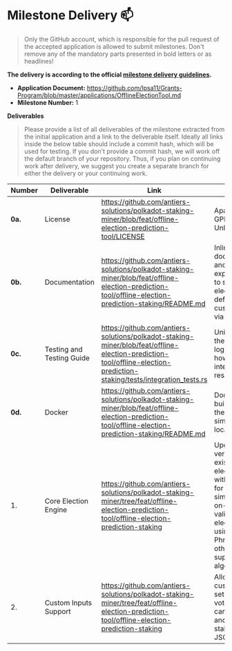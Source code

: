 # Milestone Delivery :mailbox:

> Only the GitHub account, which is responsible for the pull request of the accepted application is allowed to submit milestones. Don't remove any of the mandatory parts presented in bold letters or as headlines!


**The delivery is according to the official [milestone delivery guidelines](https://github.com/w3f/Grants-Program/blob/master/docs/Support%20Docs/milestone-deliverables-guidelines.md).**  

* **Application Document:** https://github.com/Ipsa11/Grants-Program/blob/master/applications/OfflineElectionTool.md
* **Milestone Number:** 1

**Deliverables**
> Please provide a list of all deliverables of the milestone extracted from the initial application and a link to the deliverable itself. Ideally all links inside the below table should include a commit hash, which will be used for testing. If you don't provide a commit hash, we will work off the default branch of your repository. Thus, if you plan on continuing work after delivery, we suggest you create a separate branch for either the delivery or your continuing work. 



| Number | Deliverable | Link | Notes |
| ------------- | ------------- | ------------- |------------- |
| **0a.** | License |https://github.com/antiers-solutions/polkadot-staking-miner/blob/feat/offline-election-prediction-tool/LICENSE |Apache 2.0 / GPLv3 / MIT / Unlicense. |
| **0b.** | Documentation |https://github.com/antiers-solutions/polkadot-staking-miner/blob/feat/offline-election-prediction-tool/offline-election-prediction-staking/README.md |Inline code documentation and a tutorial explaining how to simulate an election with default or custom inputs via CLI. |
| **0c.** | Testing and Testing Guide |https://github.com/antiers-solutions/polkadot-staking-miner/blob/feat/offline-election-prediction-tool/offline-election-prediction-staking/tests/integration_tests.rs | Unit tests for the election logic; guide on how to run and interpret the results. |
| **0d.** | Docker |https://github.com/antiers-solutions/polkadot-staking-miner/blob/feat/offline-election-prediction-tool/offline-election-prediction-staking/README.md | Dockerfile to build and run the CLI simulator locally. |
| 1. | Core Election Engine	 | https://github.com/antiers-solutions/polkadot-staking-miner/tree/feat/offline-election-prediction-tool/offline-election-prediction-staking| Updated version of the existing election script with support for accurate simulation of on-chain validator election logic using Phragmén and other supported algorithms. |
| 2. | Custom Inputs Support |https://github.com/antiers-solutions/polkadot-staking-miner/tree/feat/offline-election-prediction-tool/offline-election-prediction-staking | Allows passing custom active set size, voters, candidates, and their stakes via JSON input. |
